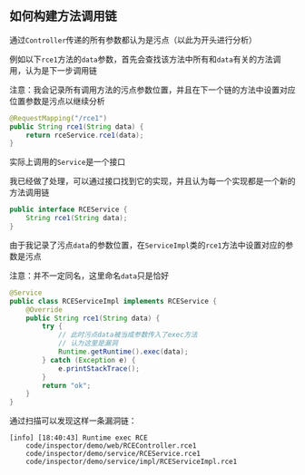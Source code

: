 ## 如何构建方法调用链

通过`Controller`传递的所有参数都认为是污点（以此为开头进行分析）

例如以下`rce1`方法的`data`参数，首先会查找该方法中所有和`data`有关的方法调用，认为是下一步调用链

注意：我会记录所有调用方法的污点参数位置，并且在下一个链的方法中设置对应位置参数是污点以继续分析

```java
@RequestMapping("/rce1")
public String rce1(String data) {
    return rceService.rce1(data);
}
```

实际上调用的`Service`是一个接口

我已经做了处理，可以通过接口找到它的实现，并且认为每一个实现都是一个新的方法调用链

```java
public interface RCEService {
    String rce1(String data);
}
```

由于我记录了污点`data`的参数位置，在`ServiceImpl`类的`rce1`方法中设置对应的参数是污点

注意：并不一定同名，这里命名`data`只是恰好

```java
@Service
public class RCEServiceImpl implements RCEService {
    @Override
    public String rce1(String data) {
        try {
            // 此时污点data被当成参数传入了exec方法
            // 认为这里是漏洞
            Runtime.getRuntime().exec(data);
        } catch (Exception e) {
            e.printStackTrace();
        }
        return "ok";
    }
}
```

通过扫描可以发现这样一条漏洞链：

```text
[info] [18:40:43] Runtime exec RCE
	code/inspector/demo/web/RCEController.rce1
	code/inspector/demo/service/RCEService.rce1
	code/inspector/demo/service/impl/RCEServiceImpl.rce1
```